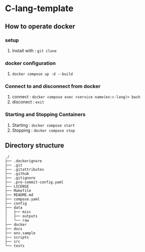 # C-lang-template

## How to operate docker
### setup
1. Install with : `git clone`
### docker configuration
1. `docker compose up -d --build`
### Connect to and disconnect from docker
1. connect : `docker compose exec <service name(ex:c-lang)> bash`
2. disconect : `exit`
### Starting and Stopping Containers
1. Starting : `docker compose start`
2. Stopping : `docker compose stop`

## Directory structure
```text
./
├── .dockerignore
├── .git
├── .gitattributes
├── .github
├── .gitignore
├── .pre-commit-config.yaml
├── LICENSE
├── Makefile
├── README.md
├── compose.yaml
├── config
├── data
│   ├── misc
│   ├── outputs
│   └── raw
├── docker
├── docs
├── env.sample
├── scripts
├── src
└── tests
```
